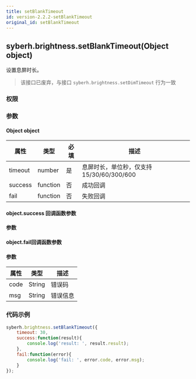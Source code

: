 ```yaml
---
title: setBlankTimeout
id: version-2.2.2-setBlankTimeout
original_id: setBlankTimeout
---
```


## syberh.brightness.setBlankTimeout(Object object)

设置息屏时长。

> 该接口已废弃，与接口 `syberh.brightness.setDimTimeout` 行为一致

### 权限


### 参数

#### Object object

| 属性    | 类型     | 必填 | 描述                                                         |
| ------- | -------- | -------- | ------------------------------------------------------------ |
| timeout | number   | 是       | 息屏时长，单位秒，仅支持 15/30/60/300/600         |
| success | function | 否       | 成功回调                                       |
| fail    | function | 否       | 失败回调                                       |


#### object.success 回调函数参数
#### 参数


#### object.fail回调函数参数
#### 参数
| 属性 | 类型   | 描述     |
| ---- | ------ | -------- |
| code | String | 错误码   |
| msg  | String | 错误信息 |


### 代码示例
```js
syberh.brightness.setBlankTimeout({
    timeout: 30,
	success:function(result){
        console.log('result: ', result.result);
    },
    fail:function(error){
        console.log('fail: ', error.code, error.msg);
    }
});
```